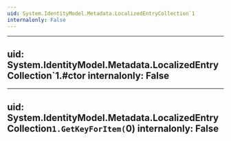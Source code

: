 ```yaml
---
uid: System.IdentityModel.Metadata.LocalizedEntryCollection`1
internalonly: False
---
```


---
uid: System.IdentityModel.Metadata.LocalizedEntryCollection`1.#ctor
internalonly: False
---

---
uid: System.IdentityModel.Metadata.LocalizedEntryCollection`1.GetKeyForItem(`0)
internalonly: False
---
